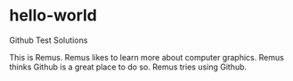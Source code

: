 # hello-world
Github Test Solutions

This is Remus. Remus likes to learn more about computer graphics. Remus thinks Github is a great place to do so. Remus tries using Github.
